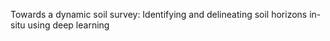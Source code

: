 Towards a dynamic soil survey: Identifying and delineating soil horizons in-situ using deep learning
